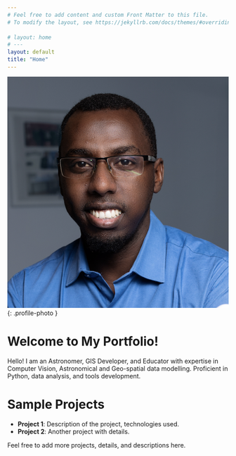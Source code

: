 ```yaml
---
# Feel free to add content and custom Front Matter to this file.
# To modify the layout, see https://jekyllrb.com/docs/themes/#overriding-theme-defaults

# layout: home
# ---
layout: default
title: "Home"
---
```


![My Photo](assets/images/photo.jpg){: .profile-photo }

# Welcome to My Portfolio!

Hello! I am an Astronomer, GIS Developer, and Educator with expertise in Computer Vision, Astronomical and Geo-spatial data modelling. Proficient in Python, data analysis, and tools development.

# Sample Projects

- **Project 1**: Description of the project, technologies used.
- **Project 2**: Another project with details.

Feel free to add more projects, details, and descriptions here.


